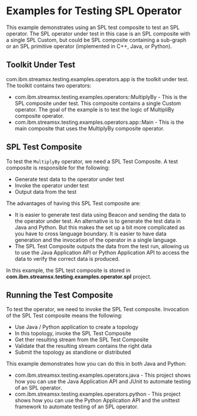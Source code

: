 # Examples for Testing SPL Operator

This example demonstrates using an SPL test composite to test an SPL operator. The SPL operator under test in this case is an SPL composite with a single SPL Custom, but could be SPL composite containing a sub-graph or an SPL primitive operator (implemented in C++, Java, or Python). 

## Toolkit Under Test

com.ibm.streamsx.testing.examples.operators.app is the toolkit under test.  The toolkit contains two operators:

* com.ibm.streamsx.testing.examples.operators::MultiplyBy - This is the SPL composite under test.  This composite contains a single Custom operator.  The goal of the example is to test the logic of MultipliBy composite operator.  
* com.ibm.streamsx.testing.examples.operators.app::Main - This is the main composite that uses the MultiplyBy composite operator.  

## SPL Test Composite

To test the `MultiplyBy` operator, we need a SPL Test Composite.  A test composite is responsible for the following:

* Generate test data to the operator under test
* Invoke the operator under test
* Output data from the test

The advantages of having this SPL Test composite are:
 
* It is easier to generate test data using Beacon and sending the data to the operator under test.  An alternative is to generate the test data in Java and Python.  But this makes the set up a bit more complicated as you have to cross language boundary.  It is easier to have data generation and the invocation of the operator in a single language.
* The SPL Test Composite outputs the data from the test run, allowing us to use the Java Application API or Python Application API to access the data to verify the correct data is produced.

In this example, the SPL test composite is stored in **com.ibm.streamsx.testing.examples.operator.spl** project.  

## Running the Test Composite

To test the operator, we need to invoke the SPL Test composite.  Invocation of the SPL Test composite means the following:

* Use Java / Python application to create a topology 
* In this topology, invoke the SPL Test Composite
* Get ther resulting stream from the SPL Test Composite
* Validate that the resulting stream contains the right data
* Submit the topology as standlone or distributed

This example demonstrates how you can do this in both Java and Python:

* com.ibm.streamsx.testing.examples.operators.java - This project shows how you can use the Java Application API and JUnit to automate testing of an SPL operator.
* com.ibm.streamsx.testing.examples.operators.python - This project shows how you can use the Python Application API and the unittest framework to automate testing of an SPL operator.
